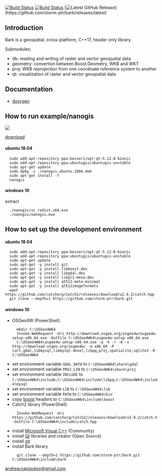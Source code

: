 [![Build Status](https://travis-ci.org/storm-ptr/bark.svg?branch=master)](https://travis-ci.org/storm-ptr/bark)
[![Build Status](https://ci.appveyor.com/api/projects/status/github/storm-ptr/bark?svg=true&branch=master)](https://ci.appveyor.com/project/storm-ptr/bark/branch/master)
[![Latest GitHub Release](https://img.shields.io/github/release/storm-ptr/bark.svg?)](https://github.com/storm-ptr/bark/releases/latest)

## Introduction

Bark is a geospatial, cross-platform, C++17, header only library.

Submodules:
- db: reading and writing of raster and vector geospatial data
- geometry: convertion between Boost.Geometry, WKB and WKT
- proj: WKB reprojection from one coordinate reference system to another
- qt: visualization of raster and vector geospatial data

## Documentation

* [doxygen](https://storm-ptr.github.io/bark/)

## How to run example/nanogis

![](https://user-images.githubusercontent.com/3381451/38042411-f93918b8-32bc-11e8-8be0-433668c62d42.png)

[download](https://github.com/storm-ptr/bark/releases/latest)

#### ubuntu 18.04

  ```
    sudo add-apt-repository ppa:beineri/opt-qt-5.12.0-bionic
    sudo add-apt-repository ppa:ubuntugis/ubuntugis-unstable
    sudo apt-get update
    sudo dpkg -i ./nanogis.ubuntu.1804.deb
    sudo apt-get install -f
    nanogis
  ```

#### windows 10
  extract

  ```
    ./nanogis/vc_redist.x64.exe
    ./nanogis/nanogis.exe
  ```

## How to set up the development environment

#### ubuntu 18.04

  ```
	sudo add-apt-repository ppa:beineri/opt-qt-5.12.0-bionic
	sudo add-apt-repository ppa:ubuntugis/ubuntugis-unstable
	sudo apt-get update
	sudo apt-get -y install git
	sudo apt-get -y install libboost-dev
	sudo apt-get -y install libgdal-dev
	sudo apt-get -y install libgl1-mesa-dev
	sudo apt-get -y install qt512-meta-minimal
	sudo apt-get -y install qt512imageformats
    wget https://github.com/catchorg/Catch2/releases/download/v2.9.2/catch.hpp
    git clone --depth=1 https://github.com/storm-ptr/bark.git
  ```

#### windows 10
* OSGeo4W (PowerShell)
  ```
    mkdir C:\OSGeo4W64
    Invoke-WebRequest -Uri http://download.osgeo.org/osgeo4w/osgeo4w-setup-x86_64.exe -OutFile C:\OSGeo4W64\osgeo4w-setup-x86_64.exe
    C:\OSGeo4W64\osgeo4w-setup-x86_64.exe -q -k -r -A -s http://download.osgeo.org/osgeo4w/ -a x86_64 -P curl,gdal,libmysql,libmysql-devel,libpq,proj,spatialite,sqlite3 -R C:\OSGeo4W64
  ```
* set environment variable ```GDAL_DATA``` to ```C:\OSGeo4W64\share\gdal```
* set environment variable ```PROJ_LIB``` to ```C:\OSGeo4W64\share\proj```
* set environment variable ```INCLUDE``` to ```C:\OSGeo4W64\include;C:\OSGeo4W64\include\libpq;C:\OSGeo4W64\include\mysql```
* set environment variable ```LIB``` to ```C:\OSGeo4W64\lib```
* set environment variable ```PATH``` to ```C:\OSGeo4W64\bin```
* copy [boost](https://www.boost.org/users/download/) headers to ```C:\OSGeo4W64\include\boost```
* Catch2 library (PowerShell)
  ```
    Invoke-WebRequest -Uri https://github.com/catchorg/Catch2/releases/download/v2.9.2/catch.hpp -OutFile C:\OSGeo4W64\include\catch.hpp
  ```
* install [Microsoft Visual C++](https://www.visualstudio.com/vs/cplusplus/) (Community)
* install [Qt](https://www.qt.io/download) libraries and creator (Open Source)
* install [git](https://git-scm.com/downloads)
* install Bark library
  ```
    git clone --depth=1 https://github.com/storm-ptr/bark.git C:\OSGeo4W64\include\bark
  ```

andrew.naplavkov@gmail.com
